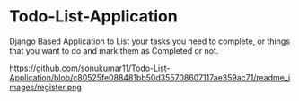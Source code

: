 # Todo-List-Application
Django Based Application to List your tasks you need to complete, or things that you want to do and mark them as Completed or not.


https://github.com/sonukumar11/Todo-List-Application/blob/c80525fe088481bb50d355708607117ae359ac71/readme_images/register.png
